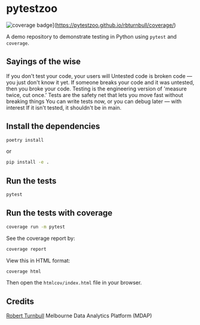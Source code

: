 # pytestzoo

![coverage badge](https://img.shields.io/endpoint?url=https://gist.githubusercontent.com/rbturnbull/8dcb24262e0971e8a9cd6336a0c628c4/raw/coverage-badge.json)](https://pytestzoo.github.io/rbturnbull/coverage/)

A demo repository to demonstrate testing in Python using `pytest` and `coverage`.

## Sayings of the wise

If you don't test your code, your users will
Untested code is broken code — you just don't know it yet.
If someone breaks your code and it was untested, then you broke your code.
Testing is the engineering version of 'measure twice, cut once.’
Tests are the safety net that lets you move fast without breaking things
You can write tests now, or you can debug later — with interest
If it isn't tested, it shouldn't be in main.

## Install the dependencies

```bash
poetry install
```
or 
```bash
pip install -e .
```

## Run the tests

```bash
pytest
```

## Run the tests with coverage

```bash
coverage run -m pytest
```

See the coverage report by:

```bash
coverage report
```

View this in HTML format:

```bash
coverage html
```

Then open the `htmlcov/index.html` file in your browser.

## Credits

[Robert Turnbull](https://robturnbull.com) Melbourne Data Analytics Platform (MDAP)

